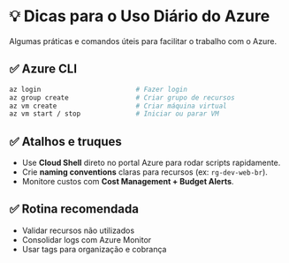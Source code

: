 
# 💡 Dicas para o Uso Diário do Azure

Algumas práticas e comandos úteis para facilitar o trabalho com o Azure.

## ✅ Azure CLI

```bash
az login                        # Fazer login
az group create                 # Criar grupo de recursos
az vm create                    # Criar máquina virtual
az vm start / stop              # Iniciar ou parar VM
```

## ✅ Atalhos e truques

- Use **Cloud Shell** direto no portal Azure para rodar scripts rapidamente.
- Crie **naming conventions** claras para recursos (ex: `rg-dev-web-br`).
- Monitore custos com **Cost Management + Budget Alerts**.

## ✅ Rotina recomendada

- Validar recursos não utilizados
- Consolidar logs com Azure Monitor
- Usar tags para organização e cobrança

